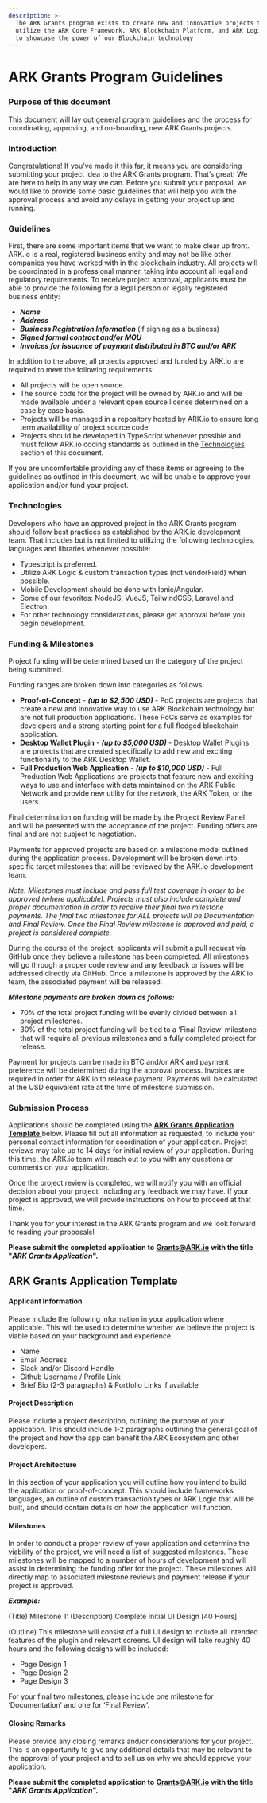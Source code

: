 ```yaml
---
description: >-
  The ARK Grants program exists to create new and innovative projects that
  utilize the ARK Core Framework, ARK Blockchain Platform, and ARK Logic (GTI)
  to showcase the power of our Blockchain technology
---
```


# ARK Grants Program Guidelines

### Purpose of this document

This document will lay out general program guidelines and the process for coordinating, approving, and on-boarding, new ARK Grants projects. 

### Introduction

Congratulations! If you’ve made it this far, it means you are considering submitting your project idea to the ARK Grants program. That’s great! We are here to help in any way we can. Before you submit your proposal, we would like to provide some basic guidelines that will help you with the approval process and avoid any delays in getting your project up and running. 

### Guidelines

First, there are some important items that we want to make clear up front. ARK.io is a real, registered business entity and may not be like other companies you have worked with in the blockchain industry. All projects will be coordinated in a professional manner, taking into account all legal and regulatory requirements. To receive project approval, applicants must be able to provide the following for a legal person or legally registered business entity: 

* _**Name**_
* _**Address**_
* _**Business Registration Information**_ \(if signing as a business\)
* _**Signed formal contract and/or MOU**_
* _**Invoices for issuance of payment distributed in BTC and/or ARK**_

In addition to the above, all projects approved and funded by ARK.io are required to meet the following requirements: 

* All projects will be open source.
* The source code for the project will be owned by ARK.io and will be made available under a relevant open source license determined on a case by case basis. 
* Projects will be managed in a repository hosted by ARK.io to ensure long term availability of project source code. 
* Projects should be developed in TypeScript whenever possible and must follow ARK.io coding standards as outlined in the [Technologies](ark-grants-program-guidelines.md#technologies) section of this document. 

If you are uncomfortable providing any of these items or agreeing to the guidelines as outlined in this document, we will be unable to approve your application and/or fund your project. 

### Technologies

Developers who have an approved project in the ARK Grants program should follow best practices as established by the ARK.io development team. That includes but is not limited to utilizing the following technologies, languages and libraries whenever possible: 

* Typescript is preferred.
* Utilize ARK Logic & custom transaction types \(not vendorField\) when possible.
* Mobile Development should be done with Ionic/Angular.
* Some of our favorites: NodeJS, VueJS, TailwindCSS, Laravel and Electron.
* For other technology considerations, please get approval before you begin development. 

### Funding & Milestones

Project funding will be determined based on the category of the project being submitted.   
  
Funding ranges are broken down into categories as follows: 

* **Proof-of-Concept** - _**\(up to $2,500 USD\)**_ - PoC projects are projects that create a new and innovative way to use ARK Blockchain technology but are not full production applications. These PoCs serve as examples for developers and a strong starting point for a full fledged blockchain application. 
* **Desktop Wallet Plugin** - _**\(up to $5,000 USD\)**_ - Desktop Wallet Plugins are projects that are created specifically to add new and exciting functionality to the ARK Desktop Wallet.
* **Full Production Web Application** - _**\(up to $10,000 USD\)**_ - Full Production Web Applications are projects that feature new and exciting ways to use and interface with data maintained on the ARK Public Network and provide new utility for the network, the ARK Token, or the users. 

Final determination on funding will be made by the Project Review Panel and will be presented with the acceptance of the project. Funding offers are final and are not subject to negotiation. 

Payments for approved projects are based on a milestone model outlined during the application process. Development will be broken down into specific target milestones that will be reviewed by the ARK.io development team. 

_Note: Milestones must include and pass full test coverage in order to be approved \(where applicable\). Projects must also include complete and proper documentation in order to receive their final two milestone payments. The final two milestones for ALL projects will be Documentation and Final Review. Once the Final Review milestone is approved and paid, a project is considered complete._   


During the course of the project, applicants will submit a pull request via GitHub once they believe a milestone has been completed. All milestones will go through a proper code review and any feedback or issues will be addressed directly via GitHub. Once a milestone is approved by the ARK.io team, the associated payment will be released.   


_**Milestone payments are broken down as follows:**_ 

* 70% of the total project funding will be evenly divided between all project milestones. 
* 30% of the total project funding will be tied to a ‘Final Review’ milestone that will require all previous milestones and a fully completed project for release. 

Payment for projects can be made in BTC and/or ARK and payment preference will be determined during the approval process. Invoices are required in order for ARK.io to release payment. Payments will be calculated at the USD equivalent rate at the time of milestone submission. 

### Submission Process

Applications should be completed using the [**ARK Grants Application Template** ](ark-grants-program-guidelines.md#ark-grants-application-template)below. Please fill out all information as requested, to include your personal contact information for coordination of your application. Project reviews may take up to 14 days for initial review of your application. During this time, the ARK.io team will reach out to you with any questions or comments on your application. 

Once the project review is completed, we will notify you with an official decision about your project, including any feedback we may have. If your project is approved, we will provide instructions on how to proceed at that time. 

Thank you for your interest in the ARK Grants program and we look forward to reading your proposals!

 **Please submit the completed application to** [**Grants@ARK.io**](mailto:Grants@ARK.io) **with the title "**_**ARK Grants Application**_**".**

## ARK Grants Application Template

#### Applicant Information

Please include the following information in your application where applicable. This will be used to determine whether we believe the project is viable based on your background and experience. 

* Name
* Email Address
* Slack and/or Discord Handle
* Github Username / Profile Link
* Brief Bio \(2-3 paragraphs\) & Portfolio Links if available

#### Project Description

Please include a project description, outlining the purpose of your application. This should include 1-2 paragraphs outlining the general goal of the project and how the app can benefit the ARK Ecosystem and other developers. 

#### Project Architecture

In this section of your application you will outline how you intend to build the application or proof-of-concept. This should include frameworks, languages, an outline of custom transaction types or ARK Logic that will be built, and should contain details on how the application will function. 

#### Milestones

In order to conduct a proper review of your application and determine the viability of the project, we will need a list of suggested milestones. These milestones will be mapped to a number of hours of development and will assist in determining the funding offer for the project. These milestones will directly map to associated milestone reviews and payment release if your project is approved. 

_**Example:**_ 

\(Title\) Milestone 1: \(Description\) Complete Initial UI Design \[40 Hours\]

\(Outline\) This milestone will consist of a full UI design to include all intended features of the plugin and relevant screens. UI design will take roughly 40 hours and the following designs will be included:   


* Page Design 1
* Page Design 2
* Page Design 3

For your final two milestones, please include one milestone for ‘Documentation’ and one for ‘Final Review’. 

#### Closing Remarks

Please provide any closing remarks and/or considerations for your project. This is an opportunity to give any additional details that may be relevant to the approval of your project and to sell us on why we should approve your application.

**Please submit the completed application to** [**Grants@ARK.io**](mailto:Grants@ARK.io) **with the title "**_**ARK Grants Application**_**".**

